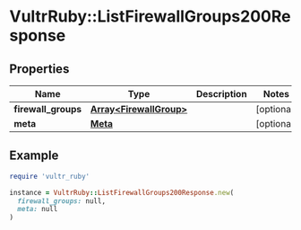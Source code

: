 # VultrRuby::ListFirewallGroups200Response

## Properties

| Name | Type | Description | Notes |
| ---- | ---- | ----------- | ----- |
| **firewall_groups** | [**Array&lt;FirewallGroup&gt;**](FirewallGroup.md) |  | [optional] |
| **meta** | [**Meta**](Meta.md) |  | [optional] |

## Example

```ruby
require 'vultr_ruby'

instance = VultrRuby::ListFirewallGroups200Response.new(
  firewall_groups: null,
  meta: null
)
```

